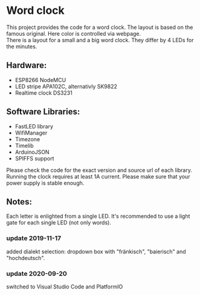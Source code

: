 # Word clock

This project provides the code for a word clock. The layout is based on the famous original. Here color is controlled via webpage.  
There is a layout for a small and a big word clock. They differ by 4 LEDs for the minutes.

## Hardware:
+ ESP8266 NodeMCU
+ LED stripe APA102C, alternativly SK9822
+ Realtime clock DS3231

## Software Libraries:
+ FastLED library
+ WifiManager
+ Timezone
+ Timelib
+ ArduinoJSON
+ SPIFFS support

Please check the code for the exact version and source url of each library.  
Running the clock requires at least 1A current. Please make sure that your power supply is stable enough.

## Notes:
Each letter is enlighted from a single LED. It's recommended to use a light gate for each single LED (not only words). 

### update 2019-11-17  
added dialekt selection: dropdown box with "fränkisch", "baierisch" and "hochdeutsch".

### update 2020-09-20
switched to Visual Studio Code and PlatformIO

